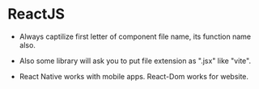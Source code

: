 # ReactJS

- Always captilize first letter of component file name, its function name also.
- Also some library will ask you to put file extension as ".jsx" like "vite".

- React Native works with mobile apps. React-Dom works for website.